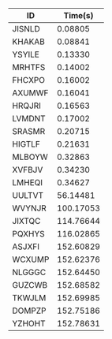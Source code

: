 |ID|Time(s)|
|-|-|
|JISNLD|0.08805|
|KHAKAB|0.08841|
|YSYILE|0.13330|
|MRHTFS|0.14002|
|FHCXPO|0.16002|
|AXUMWF|0.16041|
|HRQJRI|0.16563|
|LVMDNT|0.17002|
|SRASMR|0.20715|
|HIGTLF|0.21631|
|MLBOYW|0.32863|
|XVFBJV|0.34230|
|LMHEQI|0.34627|
|UULTVT|56.14481|
|WVYNJR|100.17053|
|JIXTQC|114.76644|
|PQXHYS|116.02865|
|ASJXFI|152.60829|
|WCXUMP|152.62376|
|NLGGGC|152.64450|
|GUZCWB|152.68582|
|TKWJLM|152.69985|
|DOMPZP|152.75186|
|YZHOHT|152.78631|
